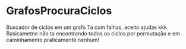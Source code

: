 # GrafosProcuraCiclos
Buscador de ciclos em um grafo
Ta com falhas, aceito ajudas kkk
Basicametne não ta encontrando todos os ciclos por permutação e em caminhamento praticamente nenhum!
